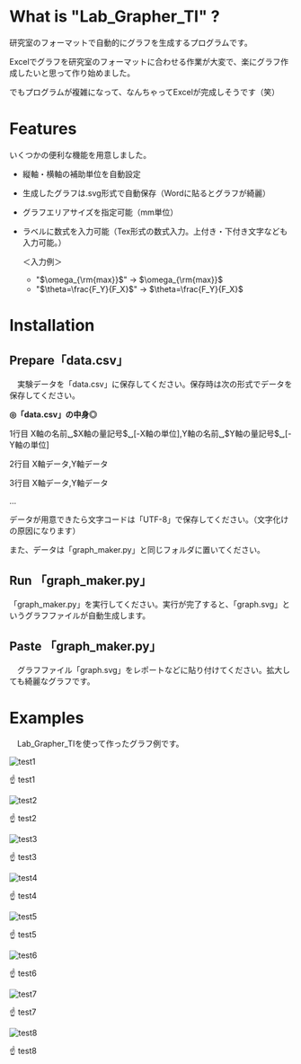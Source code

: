 # What is "Lab_Grapher_TI" ?
研究室のフォーマットで自動的にグラフを生成するプログラムです。

Excelでグラフを研究室のフォーマットに合わせる作業が大変で、楽にグラフ作成したいと思って作り始めました。

でもプログラムが複雑になって、なんちゃってExcelが完成しそうです（笑）
# Features
いくつかの便利な機能を用意しました。

* 縦軸・横軸の補助単位を自動設定
* 生成したグラフは.svg形式で自動保存（Wordに貼るとグラフが綺麗）
* グラフエリアサイズを指定可能（mm単位）
* ラベルに数式を入力可能（Tex形式の数式入力。上付き・下付き文字なども入力可能。）
  
  ＜入力例＞
  * "\$\omega_{\rm{max}}\$" → $\omega_{\rm{max}}$
  * "\$\theta=\frac{F_Y}{F_X}\$" → $\theta=\frac{F_Y}{F_X}$

# Installation
## Prepare「data.csv」 
　実験データを「data.csv」に保存してください。保存時は次の形式でデータを保存してください。

**◎「data.csv」の中身◎**

1行目   X軸の名前␣\$X軸の量記号\$␣[-X軸の単位],Y軸の名前␣\$Y軸の量記号\$␣[-Y軸の単位]

2行目   X軸データ,Y軸データ

3行目   X軸データ,Y軸データ

…

データが用意できたら文字コードは「UTF-8」で保存してください。（文字化けの原因になります）

また、データは「graph_maker.py」と同じフォルダに置いてください。

## Run 「graph_maker.py」
「graph_maker.py」を実行してください。実行が完了すると、「graph.svg」というグラフファイルが自動生成します。

## Paste 「graph_maker.py」
　グラフファイル「graph.svg」をレポートなどに貼り付けてください。拡大しても綺麗なグラフです。

# Examples
　Lab_Grapher_TIを使って作ったグラフ例です。

![test1](https://github.com/TomokiIkegami/Lab_Grapher_TI/blob/main/test1/graph.svg)

☝ test1

![test2](https://github.com/TomokiIkegami/Lab_Grapher_TI/blob/main/test2/graph.svg)

☝ test2

![test3](https://github.com/TomokiIkegami/Lab_Grapher_TI/blob/main/test3/graph.svg)

☝ test3

![test4](https://github.com/TomokiIkegami/Lab_Grapher_TI/blob/main/test4/graph.svg)

☝ test4

![test5](https://github.com/TomokiIkegami/Lab_Grapher_TI/blob/main/test5/graph.svg)

☝ test5

![test6](https://github.com/TomokiIkegami/Lab_Grapher_TI/blob/main/test6/graph.svg)

☝ test6

![test7](https://github.com/TomokiIkegami/Lab_Grapher_TI/blob/main/test7/graph.svg)

☝ test7

![test8](https://github.com/TomokiIkegami/Lab_Grapher_TI/blob/main/test8/graph.svg)

☝ test8